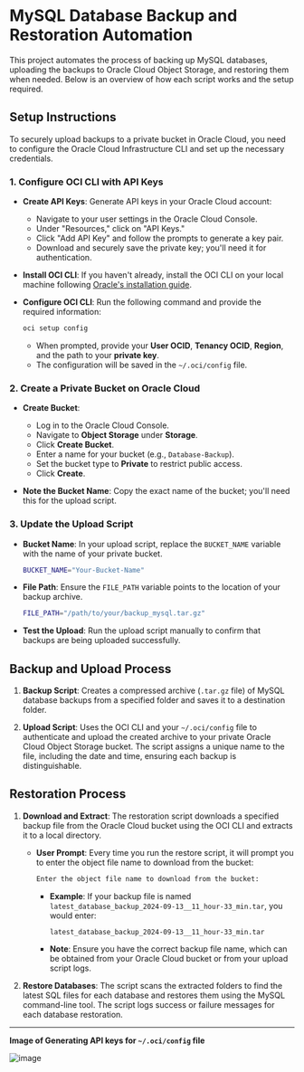# MySQL Database Backup and Restoration Automation

This project automates the process of backing up MySQL databases, uploading the backups to Oracle Cloud Object Storage, and restoring them when needed. Below is an overview of how each script works and the setup required.

## Setup Instructions

To securely upload backups to a private bucket in Oracle Cloud, you need to configure the Oracle Cloud Infrastructure CLI and set up the necessary credentials.

### 1. Configure OCI CLI with API Keys

- **Create API Keys**: Generate API keys in your Oracle Cloud account:
  - Navigate to your user settings in the Oracle Cloud Console.
  - Under "Resources," click on "API Keys."
  - Click "Add API Key" and follow the prompts to generate a key pair.
  - Download and securely save the private key; you'll need it for authentication.

- **Install OCI CLI**: If you haven't already, install the OCI CLI on your local machine following [Oracle's installation guide](https://docs.oracle.com/en-us/iaas/Content/API/SDKDocs/cliinstall.htm).

- **Configure OCI CLI**: Run the following command and provide the required information:

  ```bash
  oci setup config
  ```

  - When prompted, provide your **User OCID**, **Tenancy OCID**, **Region**, and the path to your **private key**.
  - The configuration will be saved in the `~/.oci/config` file.

### 2. Create a Private Bucket on Oracle Cloud

- **Create Bucket**:
  - Log in to the Oracle Cloud Console.
  - Navigate to **Object Storage** under **Storage**.
  - Click **Create Bucket**.
  - Enter a name for your bucket (e.g., `Database-Backup`).
  - Set the bucket type to **Private** to restrict public access.
  - Click **Create**.

- **Note the Bucket Name**: Copy the exact name of the bucket; you'll need this for the upload script.

### 3. Update the Upload Script

- **Bucket Name**: In your upload script, replace the `BUCKET_NAME` variable with the name of your private bucket.
  
  ```bash
  BUCKET_NAME="Your-Bucket-Name"
  ```

- **File Path**: Ensure the `FILE_PATH` variable points to the location of your backup archive.
  
  ```bash
  FILE_PATH="/path/to/your/backup_mysql.tar.gz"
  ```

- **Test the Upload**: Run the upload script manually to confirm that backups are being uploaded successfully.

## Backup and Upload Process

1. **Backup Script**: Creates a compressed archive (`.tar.gz` file) of MySQL database backups from a specified folder and saves it to a destination folder.

2. **Upload Script**: Uses the OCI CLI and your `~/.oci/config` file to authenticate and upload the created archive to your private Oracle Cloud Object Storage bucket. The script assigns a unique name to the file, including the date and time, ensuring each backup is distinguishable.

## Restoration Process

1. **Download and Extract**: The restoration script downloads a specified backup file from the Oracle Cloud bucket using the OCI CLI and extracts it to a local directory.

   - **User Prompt**: Every time you run the restore script, it will prompt you to enter the object file name to download from the bucket:

     ```bash
     Enter the object file name to download from the bucket:
     ```

     - **Example**: If your backup file is named `latest_database_backup_2024-09-13__11_hour-33_min.tar`, you would enter:

       ```
       latest_database_backup_2024-09-13__11_hour-33_min.tar
       ```

     - **Note**: Ensure you have the correct backup file name, which can be obtained from your Oracle Cloud bucket or from your upload script logs.

2. **Restore Databases**: The script scans the extracted folders to find the latest SQL files for each database and restores them using the MySQL command-line tool. The script logs success or failure messages for each database restoration.

---

**Image of Generating API keys for `~/.oci/config` file**

![image](https://github.com/user-attachments/assets/0e11183f-1109-4e06-aa56-8e6175a63ecc)
